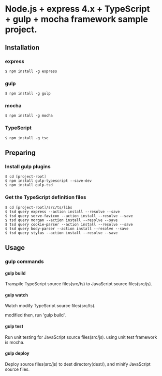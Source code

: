# Node.js + express 4.x + TypeScript + gulp + mocha framework sample project.
## Installation
### express

    $ npm install -g express

### gulp

    $ npm install -g gulp

### mocha

    $ npm install -g mocha

### TypeScript

    $ npm install -g tsc
    
## Preparing

### Install gulp plugins

    $ cd [project-root]
    $ npm install gulp-typescript --save-dev
    $ npm install gulp-tsd

### Get the TypeScript definition files

    $ cd [project-root]/src/ts/libs
    $ tsd query express --action install --resolve --save
    $ tsd query serve-favicon --action install --resolve --save
    $ tsd query morgan --action install --resolve --save
    $ tsd query cookie-parser --action install --resolve --save
    $ tsd query body-parser --action install --resolve --save
    $ tsd query stylus --action install --resolve --save


## Usage

### gulp commands

#### gulp build

Transpile TypeScript source files(src/ts) to JavaScript source files(src/js).


#### gulp watch

Watch modify TypeScript source files(src/ts).

modified then, run 'gulp build'.

#### gulp test

Run unit testing for JavaScript source files(src/js).
using unit test framework is mocha.

#### gulp deploy

Deploy source files(src/js) to dest directory(dest/), 
and minify JavaScript source files.